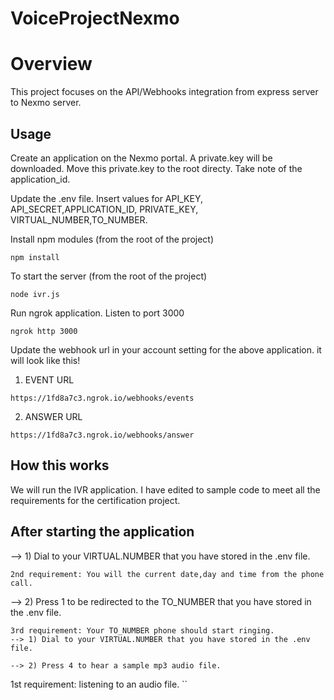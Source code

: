 # VoiceProjectNexmo

# Overview
This project focuses on the API/Webhooks integration from express server to Nexmo server.

## Usage

Create an application on the Nexmo portal. A private.key will be downloaded. Move this private.key to the root directy.
Take note of the application_id. 

Update the .env file. Insert values for API_KEY, API_SECRET,APPLICATION_ID, PRIVATE_KEY, VIRTUAL_NUMBER,TO_NUMBER.

Install npm modules (from the root of the project)

```
npm install
```

To start the server (from the root of the project)
```
node ivr.js
```

Run ngrok application. Listen to port 3000
```
ngrok http 3000
```

Update the webhook url in your account setting for the above application. it will look like this!
1) EVENT URL
```
https://1fd8a7c3.ngrok.io/webhooks/events
```
2) ANSWER URL
```
https://1fd8a7c3.ngrok.io/webhooks/answer
```


## How this works
We will run the IVR application. I have edited to sample code to meet all the requirements for the certification project.


## After starting the application
--> 1) Dial to your VIRTUAL.NUMBER that you have stored in the .env file.
```
2nd requirement: You will the current date,day and time from the phone call.
```
--> 2) Press 1 to be redirected to the TO_NUMBER that you have stored in the .env file.
```
3rd requirement: Your TO_NUMBER phone should start ringing.
--> 1) Dial to your VIRTUAL.NUMBER that you have stored in the .env file.

--> 2) Press 4 to hear a sample mp3 audio file.

```
1st requirement: listening to an audio file.
``





